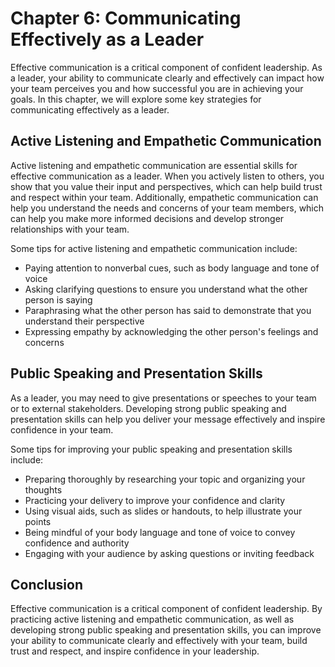Chapter 6: Communicating Effectively as a Leader
================================================

Effective communication is a critical component of confident leadership. As a leader, your ability to communicate clearly and effectively can impact how your team perceives you and how successful you are in achieving your goals. In this chapter, we will explore some key strategies for communicating effectively as a leader.

Active Listening and Empathetic Communication
---------------------------------------------

Active listening and empathetic communication are essential skills for effective communication as a leader. When you actively listen to others, you show that you value their input and perspectives, which can help build trust and respect within your team. Additionally, empathetic communication can help you understand the needs and concerns of your team members, which can help you make more informed decisions and develop stronger relationships with your team.

Some tips for active listening and empathetic communication include:

* Paying attention to nonverbal cues, such as body language and tone of voice
* Asking clarifying questions to ensure you understand what the other person is saying
* Paraphrasing what the other person has said to demonstrate that you understand their perspective
* Expressing empathy by acknowledging the other person's feelings and concerns

Public Speaking and Presentation Skills
---------------------------------------

As a leader, you may need to give presentations or speeches to your team or to external stakeholders. Developing strong public speaking and presentation skills can help you deliver your message effectively and inspire confidence in your team.

Some tips for improving your public speaking and presentation skills include:

* Preparing thoroughly by researching your topic and organizing your thoughts
* Practicing your delivery to improve your confidence and clarity
* Using visual aids, such as slides or handouts, to help illustrate your points
* Being mindful of your body language and tone of voice to convey confidence and authority
* Engaging with your audience by asking questions or inviting feedback

Conclusion
----------

Effective communication is a critical component of confident leadership. By practicing active listening and empathetic communication, as well as developing strong public speaking and presentation skills, you can improve your ability to communicate clearly and effectively with your team, build trust and respect, and inspire confidence in your leadership.
